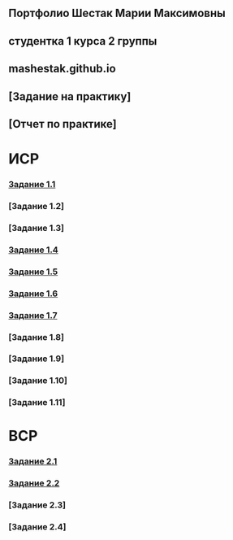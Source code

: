 ## Портфолио Шестак Марии Максимовны
## студентка 1 курса 2 группы

## mashestak.github.io  

## [Задание на практику]

## [Отчет по практике]
# ИСР

### [Задание 1.1](https://github.com/mashestak/mashestak.github.io/blob/main/ИСР%20задание%201.1.docx)

### [Задание 1.2]

### [Задание 1.3]

### [Задание 1.4](https://github.com/mashestak/mashestak.github.io/blob/main/ИСР%20задание%201.4.docx)

### [Задание 1.5](https://github.com/mashestak/mashestak.github.io/blob/main/ИСР%20задание%201.5.docx)

### [Задание 1.6](https://github.com/mashestak/mashestak.github.io/blob/main/ИСР%20задание%201.6.docx)

### [Задание 1.7](https://github.com/mashestak/mashestak.github.io/blob/main/ИСР%20задание%201.7.docx)
### [Задание 1.8]

### [Задание 1.9]

### [Задание 1.10]

### [Задание 1.11]

# ВСР 
### [Задание 2.1](https://github.com/mashestak/mashestak.github.io/blob/main/ВСР%20задание%202.1.docx)

### [Задание 2.2](https://github.com/mashestak/mashestak.github.io/blob/main/ВСР%20задание%202.2.docx)

### [Задание 2.3]

### [Задание 2.4]
